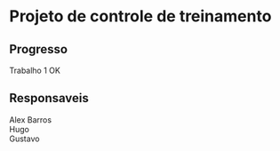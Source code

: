 # Projeto de controle de treinamento

## Progresso
Trabalho 1 OK

## Responsaveis
Alex Barros 
<br>
Hugo 
<br>
Gustavo 
<br>
